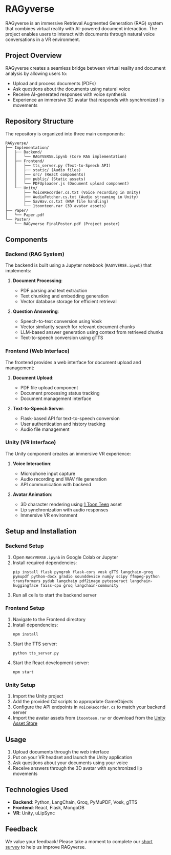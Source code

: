 # RAGyverse

RAGyverse is an immersive Retrieval Augmented Generation (RAG) system that combines virtual reality with AI-powered document interaction. The project enables users to interact with documents through natural voice conversations in a VR environment.

## Project Overview

RAGyverse creates a seamless bridge between virtual reality and document analysis by allowing users to:
- Upload and process documents (PDFs)
- Ask questions about the documents using natural voice
- Receive AI-generated responses with voice synthesis
- Experience an immersive 3D avatar that responds with synchronized lip movements

## Repository Structure

The repository is organized into three main components:

```
RAGyverse/
├── Implementation/
│   ├── Backend/
│   │   └── RAGYVERSE.ipynb (Core RAG implementation)
│   ├── Frontend/
│   │   ├── tts_server.py (Text-to-Speech API)
│   │   ├── static/ (Audio files)
│   │   ├── src/ (React components)
│   │   ├── public/ (Static assets)
│   │   └── PDFUploader.js (Document upload component)
│   └── Unity/
│       ├── VoiceRecorder.cs.txt (Voice recording in Unity)
│       ├── AudioFetcher.cs.txt (Audio streaming in Unity)
│       ├── SavWav.cs.txt (WAV file handling)
│       └── 1toonteen.rar (3D avatar assets)
├── Paper/
│   └── Paper.pdf 
└── Poster/
    └── RAGyverse FinalPoster.pdf (Project poster)
```

## Components

### Backend (RAG System)

The backend is built using a Jupyter notebook (`RAGYVERSE.ipynb`) that implements:

1. **Document Processing**:
   - PDF parsing and text extraction
   - Text chunking and embedding generation
   - Vector database storage for efficient retrieval

2. **Question Answering**:
   - Speech-to-text conversion using Vosk
   - Vector similarity search for relevant document chunks
   - LLM-based answer generation using context from retrieved chunks
   - Text-to-speech conversion using gTTS

### Frontend (Web Interface)

The frontend provides a web interface for document upload and management:

1. **Document Upload**:
   - PDF file upload component
   - Document processing status tracking
   - Document management interface

2. **Text-to-Speech Server**:
   - Flask-based API for text-to-speech conversion
   - User authentication and history tracking
   - Audio file management

### Unity (VR Interface)

The Unity component creates an immersive VR experience:

1. **Voice Interaction**:
   - Microphone input capture
   - Audio recording and WAV file generation
   - API communication with backend

2. **Avatar Animation**:
   - 3D character rendering using [1 Toon Teen](https://assetstore.unity.com/packages/3d/characters/humanoids/1-toon-teen-135513) asset
   - Lip synchronization with audio responses
   - Immersive VR environment

## Setup and Installation

### Backend Setup

1. Open `RAGYVERSE.ipynb` in Google Colab or Jupyter
2. Install required dependencies:
   ```
   pip install flask pyngrok flask-cors vosk gTTS langchain-groq pymupdf python-docx gradio sounddevice numpy scipy ffmpeg-python transformers pydub langchain pdf2image pytesseract langchain-huggingface faiss-cpu groq langchain-community
   ```
3. Run all cells to start the backend server

### Frontend Setup

1. Navigate to the Frontend directory
2. Install dependencies:
   ```
   npm install
   ```
3. Start the TTS server:
   ```
   python tts_server.py
   ```
4. Start the React development server:
   ```
   npm start
   ```

### Unity Setup

1. Import the Unity project
2. Add the provided C# scripts to appropriate GameObjects
3. Configure the API endpoints in `VoiceRecorder.cs` to match your backend server
4. Import the avatar assets from `1toonteen.rar` or download from the [Unity Asset Store](https://assetstore.unity.com/packages/3d/characters/humanoids/1-toon-teen-135513)

## Usage

1. Upload documents through the web interface
2. Put on your VR headset and launch the Unity application
3. Ask questions about your documents using your voice
4. Receive answers through the 3D avatar with synchronized lip movements

## Technologies Used

- **Backend**: Python, LangChain, Groq, PyMuPDF, Vosk, gTTS
- **Frontend**: React, Flask, MongoDB
- **VR**: Unity, uLipSync

## Feedback

We value your feedback! Please take a moment to complete our [short survey](https://docs.google.com/forms/d/e/1FAIpQLScq5t2gUsB71Xj_FJ42XB2YsQxGrSNbIVc5kXMmmICT73Z_IA/viewform) to help us improve RAGyverse.
